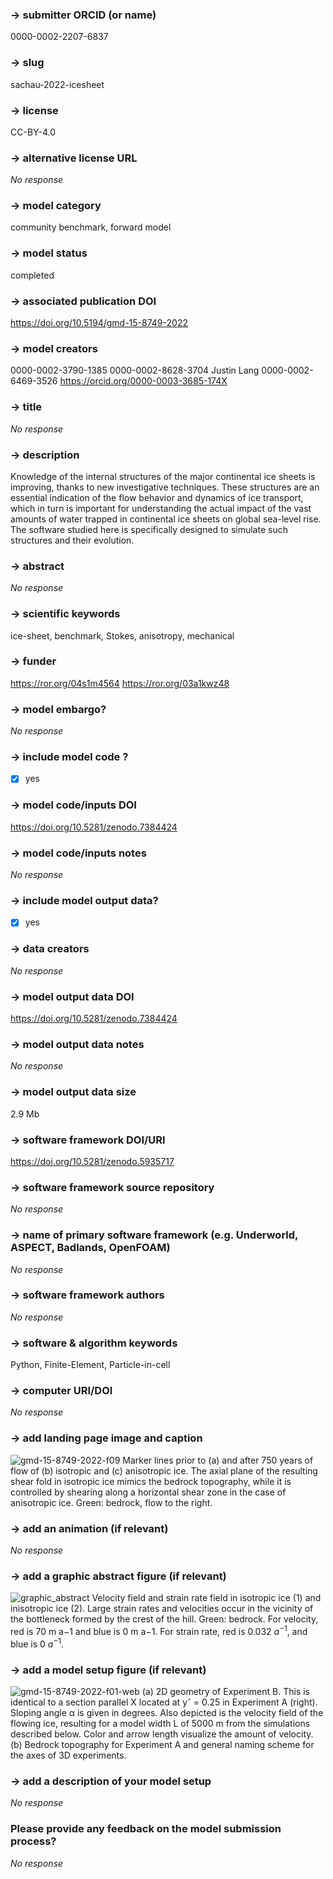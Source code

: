 ### -> submitter ORCID (or name)

0000-0002-2207-6837

### -> slug

sachau-2022-icesheet

### -> license

CC-BY-4.0

### -> alternative license URL

_No response_

### -> model category

community benchmark, forward model

### -> model status

completed

### -> associated publication DOI

https://doi.org/10.5194/gmd-15-8749-2022

### -> model creators

0000-0002-3790-1385
0000-0002-8628-3704
Justin Lang
0000-0002-6469-3526
https://orcid.org/0000-0003-3685-174X

### -> title

_No response_

### -> description

Knowledge of the internal structures of the major continental ice sheets is improving, thanks to new investigative techniques. These structures are an essential indication of the flow behavior and dynamics of ice transport, which in turn is important for understanding the actual impact of the vast amounts of water trapped in continental ice sheets on global sea-level rise. The software studied here is specifically designed to simulate such structures and their evolution.

### -> abstract

_No response_

### -> scientific keywords

ice-sheet, benchmark, Stokes, anisotropy, mechanical

### -> funder

https://ror.org/04s1m4564
https://ror.org/03a1kwz48

### -> model embargo?

_No response_

### -> include model code ?

- [X] yes

### -> model code/inputs DOI

https://doi.org/10.5281/zenodo.7384424

### -> model code/inputs notes

_No response_

### -> include model output data?

- [X] yes

### -> data creators

_No response_

### -> model output data DOI

https://doi.org/10.5281/zenodo.7384424

### -> model output data notes

_No response_

### -> model output data size

2.9 Mb

### -> software framework DOI/URI

https://doi.org/10.5281/zenodo.5935717

### -> software framework source repository

_No response_

### -> name of primary software framework (e.g. Underworld, ASPECT, Badlands, OpenFOAM)

_No response_

### -> software framework authors

_No response_

### -> software & algorithm keywords

Python, Finite-Element, Particle-in-cell

### -> computer URI/DOI

_No response_

### -> add landing page image and caption

![gmd-15-8749-2022-f09](https://github.com/user-attachments/assets/03bc6c1d-6b4d-4267-862f-d47a5a8df2c1)
Marker lines prior to (a) and after 750 years of flow of (b) isotropic and (c) anisotropic ice. The axial plane of the resulting shear fold in isotropic ice mimics the bedrock topography, while it is controlled by shearing along a horizontal shear zone in the case of anisotropic ice. Green: bedrock, flow to the right.

### -> add an animation (if relevant)

_No response_

### -> add a graphic abstract figure (if relevant)

![graphic_abstract](https://github.com/user-attachments/assets/503b3b09-5ce7-4082-847b-388ed4e3f3b2)
Velocity field and strain rate field in isotropic ice (1) and inisotropic ice (2). Large strain rates and velocities occur in the vicinity of the bottleneck formed by the crest of the hill. Green: bedrock. For velocity, red is 70 m a−1 and blue is 0 m a−1. For strain rate, red is 0.032 $a^{−1}$, and blue is 0 $a^{−1}$.


### -> add a model setup figure (if relevant)

![gmd-15-8749-2022-f01-web](https://github.com/user-attachments/assets/2d157a3c-1b31-4e97-90ad-41bc89e0553d)
(a) 2D geometry of Experiment B. This is identical to a section parallel X located at yˆ = 0.25 in Experiment A (right). Sloping angle α is given in degrees. Also depicted is the velocity field of the flowing ice, resulting for a model width L of 5000 m from the simulations described below. Color and arrow length visualize the amount of velocity. (b) Bedrock topography for Experiment A and general naming scheme for the axes of 3D experiments.

### -> add a description of your model setup

_No response_

### Please provide any feedback on the model submission process?

_No response_